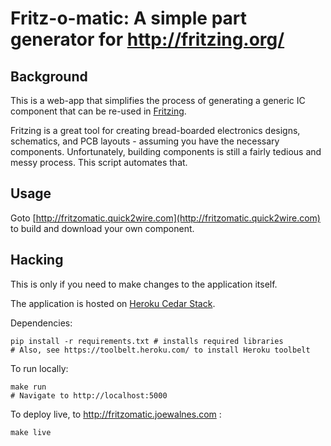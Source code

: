 Fritz-o-matic: A simple part generator for http://fritzing.org/
===============================================================

Background
----------

This is a web-app that simplifies the process of generating
a generic IC component that can be re-used in [Fritzing](http://fritzing.org/).

Fritzing is a great tool for creating bread-boarded electronics designs,
schematics, and PCB layouts - assuming you have the necessary components.
Unfortunately, building components is still a fairly tedious and messy
process. This script automates that.

Usage
-----

Goto [http://fritzomatic.quick2wire.com](http://fritzomatic.quick2wire.com) to build and download your own component.

Hacking
-------

This is only if you need to make changes to the application itself.

The application is hosted on [Heroku Cedar Stack](https://devcenter.heroku.com/articles/cedar).

Dependencies:

    pip install -r requirements.txt # installs required libraries
    # Also, see https://toolbelt.heroku.com/ to install Heroku toolbelt

To run locally:

    make run
    # Navigate to http://localhost:5000

To deploy live, to http://fritzomatic.joewalnes.com :

    make live
